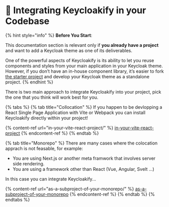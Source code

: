 # 🔩 Integrating Keycloakify in your Codebase

{% hint style="info" %}
**Before You Start**:

This documentation section is relevant only if **you already have a project** and want to add a Keycloak theme as one of its deliverables.&#x20;

One of the powerful aspects of Keycloakify is its ability to let you reuse components and styles from your main application in your Keycloak theme. However, if you don’t have an in-house component library, it’s easier to fork [the starter project](https://github.com/keycloakify/keycloakify-starter) and develop your Keycloak theme as a standalone project.
{% endhint %}

There is two main approach to integrate Keycloakify into your project, pick the one that you think will work best for you.

{% tabs %}
{% tab title="Collocation" %}
If you happen to be devlopping a React Single Page Application with Vite or Webpack you can install Keycloakify directly within your project!

{% content-ref url="in-your-vite-react-project/" %}
[in-your-vite-react-project](in-your-vite-react-project/)
{% endcontent-ref %}
{% endtab %}

{% tab title="Monorepo" %}
There are many cases where the colocation apprach is not feasable, for example:

* You are using Next.js or another meta framwork that involves server side rendering.
* You are using a framework other than React (Vue, Angular, Svelt ...)

In this case you can integrate Keycloakify...

{% content-ref url="as-a-subproject-of-your-monorepo/" %}
[as-a-subproject-of-your-monorepo](as-a-subproject-of-your-monorepo/)
{% endcontent-ref %}
{% endtab %}
{% endtabs %}

